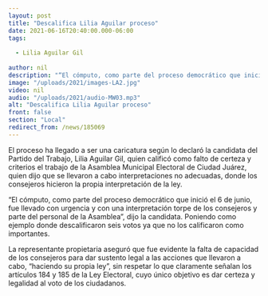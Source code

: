 ```yaml
---
layout: post
title: "Descalifica Lilia Aguilar proceso"
date: 2021-06-16T20:40:00.000-06:00
tags:
  
  - Lilia Aguilar Gil
  
author: nil
description: "“El cómputo, como parte del proceso democrático que inició el 6 de junio, fue llevado con urgencia y con una interpretación torpe de los consejeros y parte del personal de la Asamblea”, dijo."
image: "/uploads/2021/images-LA2.jpg"
video: nil
audio: "/uploads/2021/audio-MW03.mp3"
alt: "Descalifica Lilia Aguilar proceso"
front: false
section: "Local"
redirect_from: /news/185069
---
```


El proceso ha llegado a ser una caricatura según lo declaró la candidata del Partido del Trabajo, Lilia Aguilar Gil, quien calificó como falto de certeza y criterios el trabajo de la Asamblea Municipal Electoral de Ciudad Juárez, quien dijo que se llevaron a cabo interpretaciones no adecuadas, donde los consejeros hicieron la propia interpretación de la ley.

“El cómputo, como parte del proceso democrático que inició el 6 de junio, fue llevado con urgencia y con una interpretación torpe de los consejeros y parte del personal de la Asamblea”, dijo la candidata. Poniendo como ejemplo donde descalificaron seis votos ya que no los calificaron como importantes. 

La representante propietaria aseguró que fue evidente la falta de capacidad de los consejeros para dar sustento legal a las acciones que llevaron a cabo, “haciendo su propia ley”, sin respetar lo que claramente señalan los artículos 184 y 185 de la Ley Electoral, cuyo único objetivo es dar certeza y legalidad al voto de los ciudadanos. 
